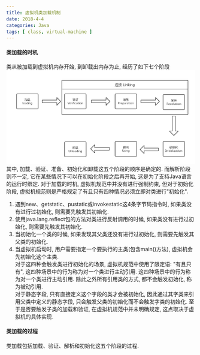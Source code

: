 ```yaml
---
title: 虚拟机类加载机制
date: 2018-4-4
categories: Java
tags: [ class, virtual-machine ]
---
```


#### 类加载的时机
类从被加载到虚拟机内存开始, 到卸载出内存为止, 经历了如下七个阶段
![](./images/class-lifecycle.png)
其中, 加载、验证、准备、初始化和卸载这五个阶段的顺序是确定的. 而解析阶段则不一定, 它在某些情况下可以在初始化阶段之后再开始, 这是为了支持Java语言的运行时绑定. 对于加载的时机, 虚拟机规范中并没有进行强制约束, 但对于初始化阶段, 虚拟机规范则是严格规定了有且只有四种情况必须立即对类进行"初始化".
1. 遇到new、getstatic、pustatic或invokestatic这4条字节码指令时, 如果类没有进行过初始化, 则需要先触发其初始化.
2. 使用java.lang.reflect包的方法对类进行反射调用的时候, 如果类没有进行过初始化, 则需要先触发其初始化.
3. 当初始化一个类的时候, 如果发现其父类还没有进行过初始化, 则需要先触发其父类的初始化.
4. 当虚拟机启动时, 用户需要指定一个要执行的主类(包含main()方法), 虚拟机会先初始化这个主类.  
对于这四种会触发类进行初始化的场景, 虚拟机规范中使用了限定语: "有且只有", 这四种场景中的行为称为对一个类进行主动引用.
这四种场景中的行为称为对一个类进行主动引用. 除此之外所有引用类的方式, 都不会触发初始化, 称为被动引用.  
对于静态字段, 只有直接定义这个字段的类才会被初始化, 因此通过其字类来引用父类中定义的静态字段, 只会触发父类的初始化而不会触发字类的初始化. 至于是否要触发子类的加载和验证, 在虚拟机规范中并未明确规定, 这点取决于虚拟机的具体实现.

#### 类加载的过程
类加载包括加载、验证、解析和初始化这五个阶段的过程.